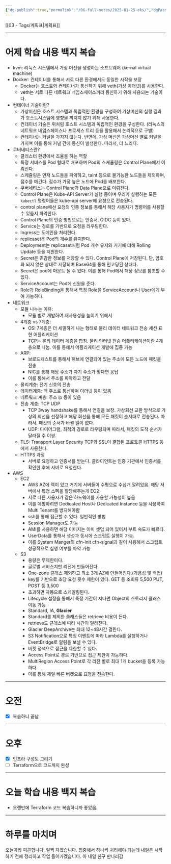 ```yaml
---
{"dg-publish":true,"permalink":"/06-full-notes/2025-01-25-eks/","dgPassFrontmatter":true,"noteIcon":""}
---
```


[[03 - Tags/계획표\|계획표]]

---
# 어제 학습 내용 백지 복습
- kvm: 리눅스 시스템에서 가상 머신을 생성하는 소프트웨어 (kernal virtual machine)
- Docker: 컨테이너를 통해서 서로 다른 환경에서도 동일한 시작을 보장
	- Docker는 호스트와 컨테이너가 통신하기 위해 veth(가상 이더넷)를 사용한다.
	- veth는 서로 다른 네트워크 네임스페이스끼리 통신하기 위해 사용되는 기술이다.
- 컨테이너 기술이란?
	- 가상머신은 호스트 시스템과 독립적인 환경을 구성하여 가상머신의 실행 결과가 호스트시스템에 영향을 끼치지 않기 위해 사용한다.
	- 컨테이너 기술은 위처럼 호스트 시스템과 독립적인 환경을 구성한다. (리눅스의 네트워크 네임스페이스나 프로세스 트리 등을 활용해서 논리적으로 구별)
	- 컨테이너는 커널을 가지지 않는다. 반면에, 가상 머신은 가상머신 별로 커널을 가지며 이를 통해 커널 간에 통신이 발생한다. 따라서, 더 느리다.
- 쿠버네티스란?
	- 클러스터 환경에서 조율을 하는 역할
	- 특정 서비스를 Pod 형태로 배포하며 Pod의 스케쥴링은 Control Plane에서 이뤄진다.
	- 스케쥴링은 먼저 노드들을 파악하고, taint 등으로 불가능한 노드들을 제외하며, 점수를 메긴다. 점수가 가장 높은 노드에 Pod를 배포한다.
	- 쿠버네티스는 Control Plane과 Data Plane으로 이뤄진다.
	- Control Plane은 Kube-API Server가 실행 중이며 우리가 실행하는 모든 `kubectl` 명령어들은 kube-api server에 요청으로 전송된다.
	- control plane에선 요청의 인증 정보를 통해서 해당 사용자가 명령어를 사용할 수 있을지 파악한다.
	- Control Plane의 인증 방법으로는 인증서, OIDC 등이 있다.
	- Service는 경로를 기반으로 요청을 라우팅한다.
	- Ingress는 도메인을 처리한다.
	- replicaset은 Pod의 개수를 유지한다.
	- Deployment는 replicaset처럼 Pod 개수 유지와 거기에 더해 Rolling Update 등을 지원한다.
	- Secret은 민감한 정보를 저장할 수 있다. Control Plane에 저장된다. 단, 암호화 되지 않은 상태로 저장되며 Base64를 통해 인코딩된 상태다.
	- Secret은 pod에 마운트 될 수 있다. 이를 통해 Pod에서 해당 정보를 참조할 수 있다.
	- ServiceAccount는 Pod에 신원을 준다.
	- Role과 RoleBinding을 통해서 특정 Role을 ServiceAccount나 User에게 부여 가능하다.
- 네트워크
	- 모듈 나누는 이유:
		- 모듈 별로 개발하여 재사용성을 높이기 위해서
	- 4계층 vs 7계층: 
		- OSI 7계층은 더 세밀하게 나눈 형태로 물리 데이터 네트워크 전송 세션 표현 어플리케이션
		- TCP는 물리 데이터 계층을 합침. 물리 인터넷 전송 어플리케이션이란 4계층으로 나눔. 이를 통해서 어플리케이션 개발에 집중 가능
	- ARP:
		- 브로드캐스트를 통해서 허브에 연결되어 있는 주소에 모든 노드에 패킷을 전송
		- NIC를 통해 해당 주소가 자기 주소가 맞다면 응답
		- 이를 통해서 주소를 파악하고 전달
	- 물리계층: 전기 신호의 전송
	- 데이터계층: 맥 주소로 통신하며 이더넷 등이 있음
	- 네트워크 계층: 주소 ip 등이 있음
	- 전송 계층: TCP UDP
		- TCP 3way handshake를 통해서 연결을 보장. 가상회선 교환 방식으로 가상의 회선을 선정하고 해당 회선을 통해 모든 패킷이 순서대로 전송된다. 따라서, 패킷의 순서가 바뀔 일이 없다.
		- UDP: 다이어그램, 최적의 경로로 라우팅되며 따라서, 패킷의 도착 순서가 달라질 수 이싿.
	- TLS: Transport Layer Security TCP와 SSL이 결합된 프로토콜 HTTPS 등에서 사용한다.
	- HTTPS 과정
		- 서버로 요청하고 인증서를 받는다. 클라이언트는 인증 기관에서 인증서를 확인한 후에 서버로 요청한다.
- AWS
	- EC2
		- AWS AZ에 랙이 있고 거기에 서버들이 수평으로 수십개 깔려있음. 해당 서버에서 특정 스펙을 할당해주는게 EC2
		- 서로 다른 사용자가 같은 하드웨어를 사용할 가능성이 높음
		- 이를 예방하려면 Dedicated Host나 Dedicated Instance 등을 사용하여 Multi Tenant를 방지해야함
		- ssh를 통해 접근할 수 있다. 일반적인 방법
		- Session Manager도 가능
		- AMI를 사용하면 해당 이미지는 이미 셋업 되어 있어서 부트 속도가 빠르다.
		- UserData를 통해서 생성과 동시에 스크립트 실행이 가능.
		- 이를 System Manger의 cfn-init cfn-signal과 같이 사용해서 스크립트 성공적으로 실행 여부를 파악 가능
	- S3
		- 용량은 무제한이다.
		- 글로벌 서비스지만 리전에 만들어진다.
		- One-zone 클래스 제외하고 최소 3개 AZ에 만들어진다.(가용성 및 백업)
		- key를 기반으로 초당 요청 횟수 제한이 있다. GET 등 조회류 5,500  PUT, POST 등 3,500
		- 초과하면 자동으로 스케일링된다.
		- Lifecycle 설정을 통해서 특정 기간이 지나면 Object의 스토리지 클래스 이동 가능
		- Standard, IA, **Glacier**
		- Standard를 제외한 클래스들은 retrieve 비용이 든다.
		- retrieve도 클래스에 따라 시간이 달라진다.
		- Glacier DeepArchive는 최대 12~48시간 걸린다.
		- S3 Notification으로 특정 이벤트에 따라 Lambda를 실행하거나 EventBridge로 알림을 보낼 수 있다.
		- 버켓 정책으로 접근을 제한할 수 있다.
		- Access Point로 경로 기반으로 접근 제한이 가능하다.
		- MultiRegion Access Point로 각 리전 별로 최대 1개 bucket을 등록 가능하다.
		- 이를 통해 제일 빠른 버켓으로 요청을 전송한다.

---
# 오전
- [x] 복습하니 끝남
---
# 오후
- [x] 인프라 구성도 그리기
- [ ] Terraform으로 코드까지 완성

---
# 오늘 학습 내용 백지 복습
- 오랜만에 Terraform 코드 복습하니까 좋았음.
---
# 하루를 마치며
오늘따라 피곤합니다. 일찍 자겠습니다.
집중해서 하나씩 처리해야 되는데 내일은 시작하기 전에 정리하고 작업 들어가겠습니다.
아 내일 친구 만나러감